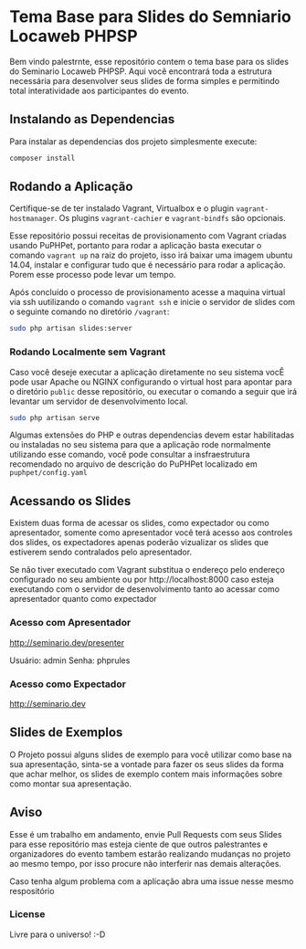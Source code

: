 # Tema Base para Slides do Semniario Locaweb PHPSP

Bem vindo palestrnte, esse repositório contem o tema base para os slides do Seminario Locaweb PHPSP. Aqui você
encontrará toda a estrutura necessária para desenvolver seus slides de forma simples e permitindo total interatividade
aos participantes do evento.

## Instalando as Dependencias

Para instalar as dependencias dos projeto simplesmente execute:

```bash
composer install
```

## Rodando a Aplicação

Certifique-se de ter instalado Vagrant, Virtualbox e o plugin `vagrant-hostmanager`. Os plugins `vagrant-cachier` e 
`vagrant-bindfs` são opcionais.

Esse repositório possui receitas de provisionamento com Vagrant criadas usando PuPHPet, portanto para rodar a aplicação
basta executar o comando `vagrant up` na raiz do projeto, isso irá baixar uma imagem ubuntu 14.04, instalar e configurar
tudo que é necessário para rodar a aplicação. Porem esse processo pode levar um tempo.

Após concluído o processo de provisionamento acesse a maquina virtual via ssh uutilizando o comando `vagrant ssh` e
inicie o servidor de slides com o seguinte comando no diretório `/vagrant`:

```bash
sudo php artisan slides:server
```

### Rodando Localmente sem Vagrant

Caso você deseje executar a aplicação diretamente no seu sistema vocÊ pode usar Apache ou NGINX configurando o virtual
host para apontar para o diretório `public` desse repositório, ou executar o comando a seguir que irá levantar um 
servidor de desenvolvimento local.

```bash
sudo php artisan serve
```

Algumas extensões do PHP e outras dependencias devem estar habilitadas ou instaladas no seu sistema para que a aplicação
rode normalmente utilizando esse comando, você pode consultar a insfraestrutura recomendado no arquivo de descrição do
PuPHPet localizado em `puphpet/config.yaml`

## Acessando os Slides

Existem duas forma de acessar os slides, como expectador ou como apresentador, somente como apresentador você terá
acesso aos controles dos slides, os expectadores apenas poderão vizualizar os slides que estiverem sendo contralados
pelo apresentador.

Se não tiver executado com Vagrant substitua o endereço pelo endereço configurado no seu ambiente ou por 
http://localhost:8000 caso esteja executando com o servidor de desenvolvimento tanto ao acessar como apresentador
quanto como expectador

### Acesso com Apresentador

http://seminario.dev/presenter

Usuário: admin
Senha: phprules

### Acesso como Expectador

http://seminario.dev

## Slides de Exemplos

O Projeto possui alguns slides de exemplo para você utilizar como base na sua apresentação, sinta-se a vontade para
fazer os seus slides da forma que achar melhor, os slides de exemplo contem mais informações sobre como montar sua 
apresentação.

## Aviso

Esse é um trabalho em andamento, envie Pull Requests com seus Slides para esse repositório mas esteja ciente de que
outros palestrantes e organizadores do evento tambem estarão realizando mudanças no projeto ao mesmo tempo, por isso
procure não interferir nas demais alterações.

Caso tenha algum problema com a aplicação abra uma issue nesse mesmo respositório

### License

Livre para o universo! :-D
